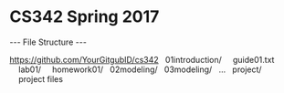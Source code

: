 # CS342 Spring 2017

--- File Structure ---

https://github.com/YourGitgubID/cs342
&nbsp;&nbsp;01introduction/
&nbsp;&nbsp;&nbsp;&nbsp;guide01.txt
&nbsp;&nbsp;&nbsp;&nbsp;lab01/
&nbsp;&nbsp;&nbsp;&nbsp;homework01/
&nbsp;&nbsp;02modeling/
&nbsp;&nbsp;03modeling/
&nbsp;&nbsp;...
&nbsp;&nbsp;project/
&nbsp;&nbsp;&nbsp;&nbsp;project files
